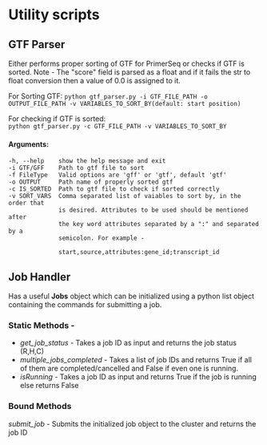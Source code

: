 # Utility scripts
## GTF Parser

Either performs proper sorting of GTF for PrimerSeq or checks if GTF is sorted.
Note - The "score" field is parsed as a float and if it fails the str to float conversion then a value of 0.0 is assigned to it.

For Sorting GTF: 
```python gtf_parser.py -i GTF_FILE_PATH -o OUTPUT_FILE_PATH -v VARIABLES_TO_SORT_BY(default: start position)```

For checking if GTF is sorted:  
```python gtf_parser.py -c GTF_FILE_PATH -v VARIABLES_TO_SORT_BY```


#### Arguments:
   
    -h, --help    show the help message and exit
    -i GTF/GFF    Path to gtf file to sort
    -f FileType   Valid options are 'gff' or 'gtf', default 'gtf'
    -o OUTPUT     Path name of properly sorted gtf
    -c IS_SORTED  Path to gtf file to check if sorted correctly
    -v SORT_VARS  Comma separated list of vaiables to sort by, in the order that
                  is desired. Attributes to be used should be mentioned after
                  the key word attributes separated by a ":" and separated by a
                  semicolon. For example -
    
                  start,source,attributes:gene_id;transcript_id



## Job Handler

Has a useful **Jobs** object which can be initialized using a python list object containing the commands for submitting a job.

### Static Methods -
* *get_job_status* - Takes a job ID as input and returns the job status (R,H,C)
* *multiple_jobs_completed* - Takes a list of job IDs and returns True if all of them are completed/cancelled and False if even one is running.
* *isRunning* - Takes a job ID as input and returns True if the job is running else returns False

### Bound Methods
*submit_job* - Submits the initialized job object to the cluster and returns the job ID
